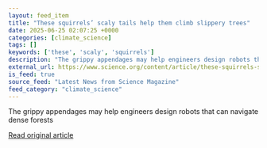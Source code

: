 ```yaml
---
layout: feed_item
title: "These squirrels’ scaly tails help them climb slippery trees"
date: 2025-06-25 02:07:25 +0000
categories: [climate_science]
tags: []
keywords: ['these', 'scaly', 'squirrels']
description: "The grippy appendages may help engineers design robots that can navigate dense forests"
external_url: https://www.science.org/content/article/these-squirrels-scaly-tails-help-them-climb-slippery-trees
is_feed: true
source_feed: "Latest News from Science Magazine"
feed_category: "climate_science"
---
```


The grippy appendages may help engineers design robots that can navigate dense forests

[Read original article](https://www.science.org/content/article/these-squirrels-scaly-tails-help-them-climb-slippery-trees)
